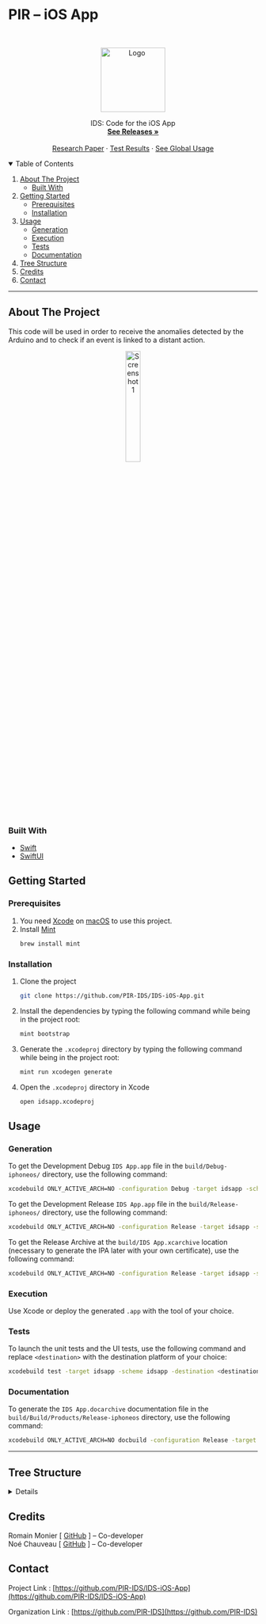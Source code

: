 # PIR – iOS App

<!-- PROJECT LOGO -->
<br />
<p align="center">
  <a href="https://github.com/PIR-IDS/IDS-iOS-App">
    <img src="https://avatars.githubusercontent.com/u/99486891" alt="Logo" width="130">
  </a>

  <p align="center">
    IDS: Code for the iOS App
    <br />
    <a href="https://github.com/PIR-IDS/IDS-iOS-App/releases"><strong>See Releases »</strong></a>
    <br />
    <br />
    <a href="https://github.com/PIR-IDS/research-paper">Research Paper</a>
    ·
    <a href="https://github.com/PIR-IDS/IDS-iOS-App/actions/workflows/test.yml">Test Results</a>
    ·
    <a href="https://github.com/PIR-IDS/.github/blob/main/profile/README.md#usage">See Global Usage</a>
  </p>

<!-- TABLE OF CONTENTS -->
<details open="open">
  <summary>Table of Contents</summary>
  <ol>
    <li>
      <a href="#about-the-project">About The Project</a>
      <ul>
        <li><a href="#built-with">Built With</a></li>
      </ul>
    </li>
    <li>
      <a href="#getting-started">Getting Started</a>
      <ul>
        <li><a href="#prerequisites">Prerequisites</a></li>
        <li><a href="#installation">Installation</a></li>
      </ul>
    </li>
    <li>
      <a href="#usage">Usage</a>
      <ul>
        <li><a href="#generation">Generation</a></li>
        <li><a href="#execution">Execution</a></li>
        <li><a href="#tests">Tests</a></li>
        <li><a href="#documentation">Documentation</a></li>
      </ul>
    <li><a href="#tree-structure">Tree Structure</a></li>
    <li><a href="#credits">Credits</a></li>
    <li><a href="#contact">Contact</a></li>

  </ol>
</details>

***

<!-- ABOUT THE PROJECT -->
## About The Project

This code will be used in order to receive the anomalies detected by the Arduino and to check if an event is linked to a distant action.

<p align="center">
    <img src="https://user-images.githubusercontent.com/26198903/186628714-39a440dc-d113-4000-bc4f-f91ea50793e5.png" alt="Screenshot1" width="24%">
</p>

### Built With
* [Swift](https://www.swift.org/)
* [SwiftUI](https://developer.apple.com/documentation/swiftui/)

<!-- GETTING STARTED -->
## Getting Started

### Prerequisites

1. You need [Xcode](https://developer.apple.com/xcode/) on [macOS](https://www.apple.com/macos/) to use this project.
2. Install [Mint](https://github.com/yonaskolb/Mint)
    ```sh
    brew install mint
    ```

### Installation

1. Clone the project
   ```sh
   git clone https://github.com/PIR-IDS/IDS-iOS-App.git
   ```
2. Install the dependencies by typing the following command while being in the project root:
   ```sh
   mint bootstrap
   ```
3. Generate the `.xcodeproj` directory by typing the following command while being in the project root:
   ```sh
   mint run xcodegen generate 
   ```
4. Open the `.xcodeproj` directory in Xcode
   ```sh
   open idsapp.xcodeproj
   ```


<!-- USAGE EXAMPLES -->
## Usage

### Generation

To get the Development Debug `IDS App.app` file in the `build/Debug-iphoneos/` directory, use the following command:
```sh
xcodebuild ONLY_ACTIVE_ARCH=NO -configuration Debug -target idsapp -scheme idsapp
```

To get the Development Release `IDS App.app` file in the `build/Release-iphoneos/` directory, use the following command:
```sh
xcodebuild ONLY_ACTIVE_ARCH=NO -configuration Release -target idsapp -scheme idsapp
```

To get the Release Archive at the `build/IDS App.xcarchive` location (necessary to generate the IPA later with your own certificate), use the following command:
```sh
xcodebuild ONLY_ACTIVE_ARCH=NO -configuration Release -target idsapp -scheme idsapp -archivePath "build/IDS App.xcarchive" archive
```

### Execution

Use Xcode or deploy the generated `.app` with the tool of your choice.

### Tests

To launch the unit tests and the UI tests, use the following command and replace `<destination>` with the destination platform of your choice:
```sh
xcodebuild test -target idsapp -scheme idsapp -destination <destination>
```

### Documentation

To generate the `IDS App.docarchive` documentation file in the `build/Build/Products/Release-iphoneos` directory, use the following command:
```sh
xcodebuild ONLY_ACTIVE_ARCH=NO docbuild -configuration Release -target idsapp -scheme idsapp -derivedDataPath build
```

***

<!-- TREE STRUCTURE -->
## Tree Structure
<details>

_TODO_

</details>

<!-- CREDITS -->
## Credits

Romain Monier [ [GitHub](https://github.com/rmonier) ] – Co-developer
<br>
Noé Chauveau [ [GitHub](https://github.com/Noecv) ] – Co-developer

<!-- CONTACT -->
## Contact

Project Link : [https://github.com/PIR-IDS/IDS-iOS-App](https://github.com/PIR-IDS/IDS-iOS-App)

Organization Link : [https://github.com/PIR-IDS](https://github.com/PIR-IDS)

